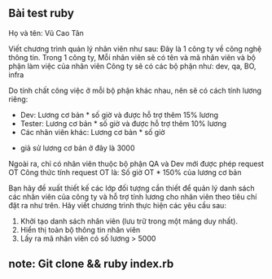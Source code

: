 ## Bài test ruby
Họ và tên: Vũ Cao Tân

Viết chương trình quản lý nhân viên như sau:
Đây là 1 công ty về công nghệ thông tin.
Trong 1 công ty, Mỗi nhân viên sẽ có tên và mã nhân viên và bộ phận làm việc của nhân viên
Công ty sẽ có các bộ phận như: dev, qa, BO, infra

Do tính chất công việc ở mỗi bộ phận khác nhau, nên sẽ có cách tính lương riêng:
+ Dev: Lương cơ bản * số giờ  và được hỗ trợ thêm 15% lương
+ Tester: Lương cơ bản * số giờ  và được hỗ trợ thêm 10% lương
+ Các nhân viên khác: Lương cơ bản * số giờ 
* giả sử lương cơ bản ở đây là 3000

Ngoài ra, chỉ có nhân viên thuộc bộ phận QA và Dev mới được phép request OT
Công thức tính request OT là: Số giờ OT * 150% của lương cơ bản

Bạn hãy đề xuất thiết kế các lớp đối tượng cần thiết để quản lý danh sách các nhân viên của công ty và hỗ trợ tính lương cho nhân viên theo tiêu chí đặt ra như trên.
Hãy viết chương trình thực hiện các yêu cầu sau:

1. Khởi tạo danh sách nhân viên (lưu trữ trong một mảng duy nhất).
2. Hiển thị toàn bộ thông tin nhân viên
3. Lấy ra mã nhân viên có số lương > 5000

## note: Git clone && ruby index.rb
